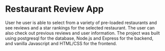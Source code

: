 # Restaurant Review App

User he user is able to select from a variety of pre-loaded restaurants and see reviews and a star rankings for the selected restaurant. The user can also check out 
previous reviews and user information.
The project was built using postgresql for the database, Node.js and Express for the backend, and vanilla Javascript and HTML/CSS for the frontend.
